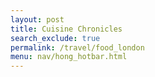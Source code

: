 ```yaml
---
layout: post 
title: Cuisine Chronicles
search_exclude: true
permalink: /travel/food_london
menu: nav/hong_hotbar.html
---
```



